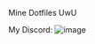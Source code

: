 Mine Dotfiles UwU

My Discord:
![image](https://user-images.githubusercontent.com/93195319/161822175-0e1f9da3-42ad-4d91-ae63-b15015b0bcc2.png)
